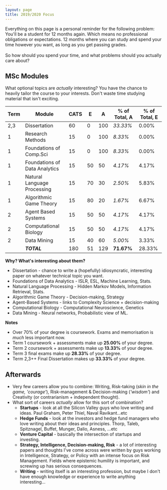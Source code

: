 ```yaml
---
layout: page
title: 2019/2020 Focus
---
```


<p class="message">
  Everything on this page is a personal reminder for the following problem:<br>
  You'll be a student for 12 months again. Which means no professional obligations or expectations. 12 months where you can study and spend your time however you want, as long as you get passing grades. <br>
  <br>
  So how should you spend your time, and what problems should you actually care about? 
</p>

## MSc Modules
What optional topics are *actually* interesting? You have the chance to heavily tailor the course to your interests. Don't waste time studying material that isn't exciting.


| Term | Module | CATS | E | A | % of Total, A | % of Total, E |
| --- | --- | --- | --- | --- | --- | --- |
| 2,3 | Dissertation | 60 | 0 | 100 | *33.33%* | 0.00% |
| 1 | Research Methods | 15 | 0 | 100 | *8.33%* | 0.00% |
| 1 | Foundations of Comp.Sci | 15 | 0| 100 | *8.33%* | 0.00% |
| 1 | Foundations of Data Analytics | 15 | 50 | 50 | *4.17%* | 4.17% |
| 1 | Natural Language Processing | 15 | 70 | 30 | *2.50%* | 5.83% |
| 1 | Algorithmic Game Theory | 15 | 80 | 20 | *1.67%* | 6.67% |
| 2 | Agent Based Systems | 15 | 50 | 50 | *4.17%* | 4.17% |
| 2 | Computational Biology | 15 | 50 | 50 | *4.17%* | 4.17% |
| 2 | Data Mining | 15 | 40 | 60 | *5.00%* | 3.33% |
|   | ***TOTAL*** | 180 |  51  |  129  |  **71.67%** | 28.33% |

**Why? What's interesting about them?**
* Dissertation - chance to write a (hopefully) idiosyncratic, interesting paper on whatever technical topic you want. 
* Foundations of Data Analytics - ISLR, ESL, Machine Learning, Stats.
* Natural Language Processing - Hidden Markov Models, Information Retrieval, Stats.
* Algorithmic Game Theory - Decision-making, Strategy
* Agent-Based Systems - links to Complexity Science + decision-making
* Computational Biology - Computational Neuroscience, Genetics
* Data Mining - Neural networks, Probabilistic view of ML.


**Notes**
* Over 70% of your degree is coursework. Exams and memorisation is *much* less important now.
* Term 1 coursework + assessments make up **25.00%** of your degree.
* Term 2 coursework + assessments make up **13.33%** of your degree.
* Term 3 final exams make up **28.33%** of your degree.
* Term 2,3++ Final Dissertation makes up **33.33%** of your degree.


## Afterwards
* Very few careers allow you to combine: Writing, Risk-taking (*skin in the game, 'courage'*), Risk-management & Decision-making (*'wisdom'*) and  Creativity (or contrarianism + independent thought).
* What sort of careers *actually* allow for this sort of combination?
    - **Startups** - look at all the Silicon Valley guys who love writing and ideas. Paul Graham, Peter Thiel, Naval Ravikant...etc
    - **Hedge Funds** - look at the investors and hedge fund managers who love writing about their ideas and principles. Thorp, Taleb, Spitznagel, Buffet, Munger, Dalio, Asness, ...etc
    - **Venture Capital** - basically the intersection of startups and investing.
    - **Strategy, Intelligence, Decision-making, Risk** - a lot of interesting papers and thoughts I've come across were written by guys working in Intelligence, Strategy, or Policy with an intense focus on Risk Management. Fields where epistemic humility is important, and screwing up has serious consequences.
    - **Writing** - writing itself is an interesting profession, but maybe I don't have enough knowledge or experience to write anything interesting...  





